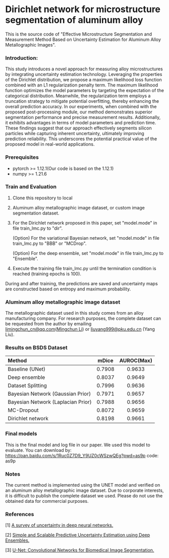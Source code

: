 # Dirichlet network for microstructure segmentation of aluminum alloy
This is the source code of "Effective Microstructure Segmentation and Measurement Method Based on Uncertainty Estimation for Aluminum Alloy Metallographic Images". 

### Introduction:

This study introduces a novel approach for measuring alloy microstructures by integrating uncertainty estimation technology. 
Leveraging the properties of the Dirichlet distribution, we propose a maximum likelihood loss function combined with an L1 regularization penalty term. 
The maximum likelihood function optimizes the model parameters by targeting the expectation of the categorical distribution. 
Meanwhile, the regularization term employs a truncation strategy to mitigate potential overfitting, thereby enhancing the overall prediction accuracy. 
In our experiments, when combined with the proposed post-processing module, our method demonstrates superior segmentation performance and precise measurement results. 
Additionally, it exhibits advantages in terms of model parameters and prediction time. 
These findings suggest that our approach effectively segments silicon particles while capturing inherent uncertainty, ultimately improving prediction reliability. 
This underscores the potential practical value of the proposed model in real-world applications.

### Prerequisites

- pytorch >= 1.12.1(Our code is based on the 1.12.1)
- numpy >= 1.21.6

### Train and Evaluation
1. Clone this repository to local

2. Aluminum alloy metallographic image dataset, or custom image segmentation dataset.

3. For the Dirichlet network proposed in this paper, set "model.mode" in file train_lmc.py to "dir".

   (Option) For the variational Bayesian network, set "model.mode" in file train_lmc.py to "BBB" or "MCDrop".

   (Option) For the deep ensemble, set "model.mode" in file train_lmc.py to "Ensemble".

4. Execute the training file train_lmc.py until the termination condition is reached (training epochs is 100).

During and after training, the predictions are saved and uncertainty maps are constructed based on entropy and maximum probability.

### Aluminum alloy metallographic image dataset
The metallographic dataset used in this study comes from an alloy manufacturing company. 
For research purposes, the complete dataset can be requested from the author by emailing limingchun_cn@qq.com([Mingchun Li](https://orcid.org/0000-0001-7780-3213)) or liuyang999@pku.edu.cn (Yang Liu).


### Results on BSDS Dataset
| Method | mDice  | AUROC(Max) |
|:-----|:------:|:-----:| 
| Baseline (UNet) | 0.7908 | 0.9633 |
| Deep ensemble | 0.8037 | 0.9649  |
| Dataset Splitting | 0.7996 | 0.9636 |
| Bayesian Network (Gaussian Prior) | 0.7971 | 0.9657 |
| Bayesian Network (Laplacian Prior) | 0.7988 | 0.9656  |
| MC-Dropout | 0.8072 | 0.9659 |
| Dirichlet network | 0.8198 | 0.9661 |

### Final models
This is the final model and log file in our paper. We used this model to evaluate. You can download by:
https://pan.baidu.com/s/1Ruc0Z7D9_Y9UZ0cWSzwQEg?pwd=as9p code: as9p 

### Notes
The current method is implemented using the UNET model and verified on an aluminum alloy metallographic image dataset. 
Due to corporate interests, it is difficult to publish the complete dataset we used. 
Please do not use the obtained data for commercial purposes.

### References
[1] <a href="https://link.springer.com/article/10.1007/s10462-023-10562-9">A survey of uncertainty in deep neural networks.</a>

[2] <a href="https://arxiv.org/abs/1612.01474">Simple and Scalable Predictive Uncertainty Estimation using Deep Ensembles.</a>

[3] <a href="https://arxiv.org/abs/1505.04597">U-Net: Convolutional Networks for Biomedical Image Segmentation.</a>

